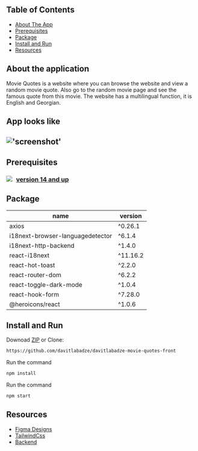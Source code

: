 
## Table of Contents

* [ About The App](#about)
* [ Prerequisites ](#pre)
* [ Package](#package)
* [ Install and Run](#iar)
* [ Resources](#resources)


<a name="about"></a>

## About the application

Movie Quotes is a website where you can browse the website and view a random movie quote. Also go to the random movie page and see the famous quote from this movie. The website has a multilingual function, it is English and Georgian.

## App looks like 
!['screenshot'](appscreen/screen1.png)
---
<a name="pre"></a>

  

## Prerequisites

### <a href="https://nodejs.org/en/" target="_blank"><img style="float:left; margin-right:10px" src="https://img.shields.io/badge/Node.js-339933?style=for-the-badge&logo=nodedotjs&logoColor=white"/>  version 14 and up </a> 

<a name="package"></a>
## Package

| name  | version |
| ------------- | ------------- |
| axios  | ^0.26.1  |
| i18next-browser-languagedetector  | ^6.1.4  |
| i18next-http-backend | ^1.4.0 |
| react-i18next | ^11.16.2 |
| react-hot-toast | ^2.2.0 |
| react-router-dom | ^6.2.2 |
| react-toggle-dark-mode | ^1.0.4 | 
| react-hook-form |  ^7.28.0| 
| @heroicons/react| ^1.0.6 |

<a name="iar"></a>

## Install and Run

Downoad [ZIP](https://github.com/RedberryInternship/davitlabadze-movie-quotes-front/archive/refs/heads/main.zip) or Clone:
 ```bash 
https://github.com/davitlabadze/davitlabadze-movie-quotes-front
```


Run the command 

```bash 
npm install
```
Run the command 
```bash
npm start
```

<a name="resources"></a>

##  Resources  
* [Figma Designs](https://www.figma.com/file/IIJOKK5esgM8uK8pM3D59J/Movie-Quotes?node-id=0%3A1)
* [TailwindCss](https://tailwindcss.com/docs/guides/laravel)
* [Backend](https://github.com/RedberryInternship/davitlabadze-movie-quotes.git)
